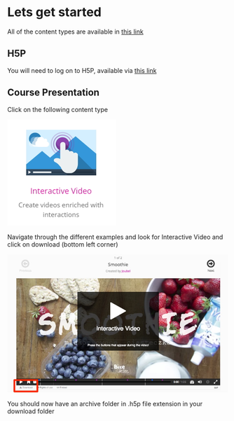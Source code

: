 # Lets get started

All of the content types are available in <a href="https://h5p.org/content-types-and-applications" target="_blank">this link</a> 

## H5P

You will need to log on to H5P, available via <a href="https://h5p.org/" target="_blank">this link</a>

## Course Presentation

Click on the following content type

![](img/01.jpg)

Navigate through the different examples and look for Interactive Video and click on download (bottom left corner)

![](img/02a.jpg)

You should now have an archive folder in .h5p file extension in your download folder
